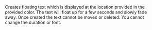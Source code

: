 Creates floating text which is displayed at the location provided in the provided color. The text will float up for a few seconds and slowly fade away. Once created the text cannot be moved or deleted. You cannot change the duration or font.
